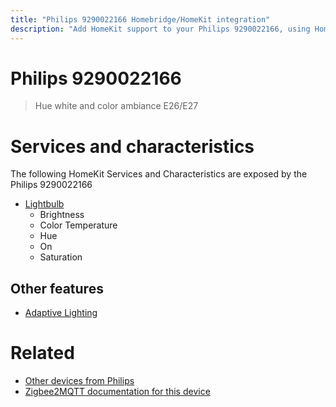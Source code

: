 ```yaml
---
title: "Philips 9290022166 Homebridge/HomeKit integration"
description: "Add HomeKit support to your Philips 9290022166, using Homebridge, Zigbee2MQTT and homebridge-z2m."
---
```

<!---
This file has been GENERATED using src/docgen/docgen.ts
DO NOT EDIT THIS FILE MANUALLY!
-->
# Philips 9290022166
> Hue white and color ambiance E26/E27


# Services and characteristics
The following HomeKit Services and Characteristics are exposed by
the Philips 9290022166

* [Lightbulb](../../light.md)
  * Brightness
  * Color Temperature
  * Hue
  * On
  * Saturation

## Other features
* [Adaptive Lighting](../../light.md)

# Related
* [Other devices from Philips](../index.md#philips)
* [Zigbee2MQTT documentation for this device](https://www.zigbee2mqtt.io/devices/9290022166.html)